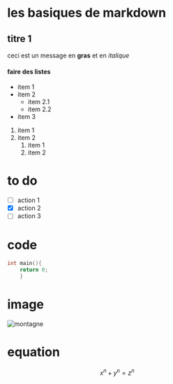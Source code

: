 # les basiques de markdown

## titre 1

ceci est un message en **gras** et en *italique*

#### faire des listes
- item 1
- item 2
    - item 2.1
    - item 2.2
- item 3

1. item 1
2. item 2
   1. item 1
   2. item 2

# to do

- [ ] action 1
- [x] action 2
- [ ] action 3

# code
```c
int main(){
    return 0;
    }
```

# image 

![montagne](https://picsum.photos/seed/picsum/200/300)

# equation

$$ x^n+y^n=z^n $$